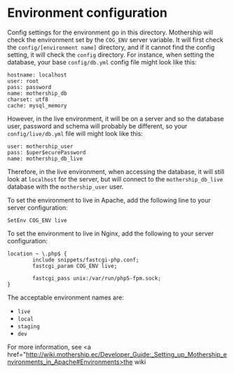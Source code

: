 # Environment configuration

Config settings for the environment go in this directory. Mothership will check the environment set by the `COG_ENV`
server variable. It will first check the `config/[environment name]` directory, and if it cannot find the config
setting, it will check the `config` directory. For instance, when setting the database, your base `config/db.yml` config file
might look like this:

    hostname: localhost
    user: root
    pass: password
    name: mothership_db
    charset: utf8
    cache: mysql_memory

However, in the live environment, it will be on a server and so the database user, password and schema will probably
be different, so your `config/live/db.yml` file will might look like this:

    user: mothership_user
    pass: $uper$ecurePassword
    name: mothership_db_live

Therefore, in the live environment, when accessing the database, it will still look at `localhost` for the server,
but will connect to the `mothership_db_live` database with the `mothership_user` user.

To set the environment to live in Apache, add the following line to your server configuration:

    SetEnv COG_ENV live

To set the environment to live in Nginx, add the following to your server configuration:

    location ~ \.php$ {
            include snippets/fastcgi-php.conf;
            fastcgi_param COG_ENV live;

            fastcgi_pass unix:/var/run/php5-fpm.sock;
    }

The acceptable environment names are:

+ `live`
+ `local`
+ `staging`
+ `dev`

For more information, see <a href="http://wiki.mothership.ec/Developer_Guide:_Setting_up_Mothership_environments_in_Apache#Environments>the wiki</a>